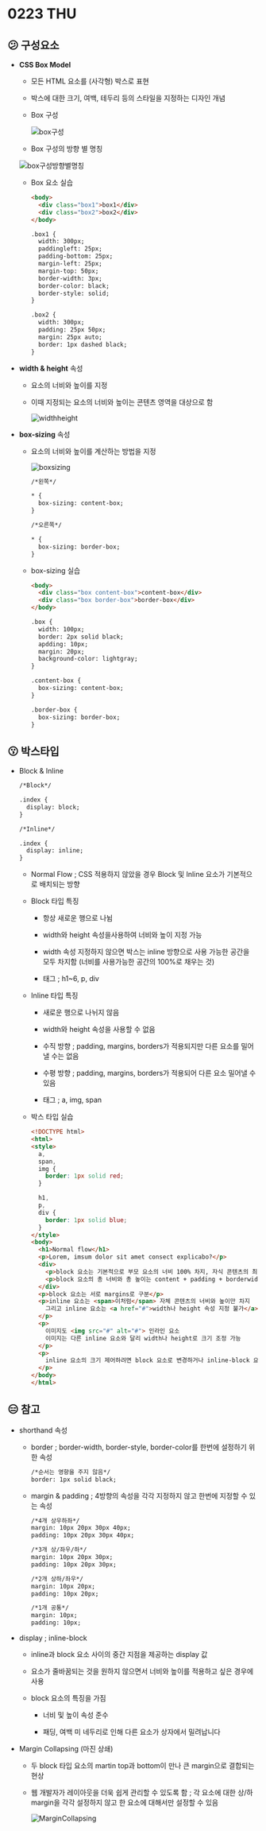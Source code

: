 # 0223 THU

## 😕 구성요소

- **CSS Box Model**

  - 모든 HTML 요소를 (사각형) 박스로 표현

  - 박스에 대한 크기, 여백, 테두리 등의 스타일을 지정하는 디자인 개념

  - Box 구성

    ![box구성](https://user-images.githubusercontent.com/121418205/220822587-465ebe93-9567-4780-a20f-f6cdd337d861.png)


  - Box 구성의 방향 별 명칭

  ![box구성방향별명칭](https://user-images.githubusercontent.com/121418205/220822399-4a8ac0f4-ed10-42c3-a020-1836620d217d.png)

  - Box 요소 실습

    ```html
    <body>
      <div class="box1">box1</div>
      <div class="box2">box2</div>
    </body>

    .box1 {
      width: 300px;
      paddingleft: 25px;
      padding-bottom: 25px;
      margin-left: 25px;
      margin-top: 50px;
      border-width: 3px;
      border-color: black;
      border-style: solid;
    }

    .box2 {
      width: 300px;
      padding: 25px 50px;
      margin: 25px auto;
      border: 1px dashed black;
    }
    ```

- **width & height** 속성

  - 요소의 너비와 높이를 지정

  - 이때 지정되는 요소의 너비와 높이는 콘텐츠 영역을 대상으로 함

    ![widthheight](https://user-images.githubusercontent.com/121418205/220823365-2d7289e9-5d62-4c26-b8ad-687a488eab14.png)

- **box-sizing** 속성

  - 요소의 너비와 높이를 계산하는 방법을 지정

    ![boxsizing](https://user-images.githubusercontent.com/121418205/220823452-1e954128-b65a-416f-8a93-65da7c3a056a.png)

    ```html
    /*왼쪽*/

    * {
      box-sizing: content-box;
    }

    /*오른쪽*/

    * {
      box-sizing: border-box;
    }
    ```

  - box-sizing 실습

    ```html
    <body>
      <div class="box content-box">content-box</div>
      <div class="box border-box">border-box</div>
    </body>

    .box {
      width: 100px;
      border: 2px solid black;
      apdding: 10px;
      margin: 20px;
      background-color: lightgray;
    }

    .content-box {
      box-sizing: content-box;
    }

    .border-box {
      box-sizing: border-box;
    }
    ```

## 😗 박스타입

- Block & Inline

  ```html
  /*Block*/

  .index {
    display: block;
  }

  /*Inline*/

  .index {
    display: inline;
  }
  ```

  - Normal Flow ; CSS 적용하지 않았을 경우 Block 및 Inline 요소가 기본적으로 배치되는 방향

  - Block 타입 특징

    - 항상 새로운 행으로 나뉨

    - width와 height 속성을사용하여 너비와 높이 지정 가능

    - width 속성 지정하지 않으면 박스는 inline 방향으로 사용 가능한 공간을 모두 차지함 (너비를 사용가능한 공간의 100%로 채우는 것)

    - 태그 ; h1~6, p, div
  
  - Inline 타입 특징

    - 새로운 행으로 나뉘지 않음

    - width와 height 속성을 사용할 수 없음

    - 수직 방향 ; padding, margins, borders가 적용되지만 다른 요소를 밀어낼 수는 없음

    - 수평 방향 ; padding, margins, borders가 적용되어 다른 요소 밀어낼 수 있음

    - 태그 ; a, img, span

  - 박스 타입 실습

    ```html
    <!DOCTYPE html>
    <html>
    <style>
      a,
      span,
      img {
        border: 1px solid red;
      }

      h1,
      p,
      div {
        border: 1px solid blue;
      }
    </style>
    <body>
      <h1>Normal flow</h1>
      <p>Lorem, imsum dolor sit amet consect explicabo?</p>
      <div>
        <p>block 요소는 기본적으로 부모 요소의 너비 100% 차지, 자식 콘텐츠의 최대 높이 취함</p>
        <p>block 요소의 총 너비와 총 높이는 content + padding + borderwidth/height</p>
      </div>
      <p>block 요소는 서로 margins로 구분</p>
      <p>inline 요소는 <span>이처럼</span> 자체 콘텐츠의 너비와 높이만 차지
        그리고 inline 요소는 <a href="#">width나 height 속성 지정 불가</a>
      </p>
      <p>
        이미지도 <img src="#" alt="#"> 인라인 요소
        이미지는 다른 inline 요소와 달리 width나 height로 크기 조정 가능
      </p>
      <p>
        inline 요소의 크기 제어하려면 block 요소로 변경하거나 inline-block 요소로 설정해줘야 함
      </p>
    </body>
    </html>
    ```

## 😑 참고

- shorthand 속성

  - border ; border-width, border-style, border-color를 한번에 설정하기 위한 속성

    ```html
    /*순서는 영향을 주지 않음*/
    border: 1px solid black;
    ```

  - margin & padding ; 4방향의 속성을 각각 지정하지 않고 한번에 지정할 수 있는 속성

    ```html
    /*4개 상우하좌*/
    margin: 10px 20px 30px 40px;
    padding: 10px 20px 30px 40px;

    /*3개 상/좌우/하*/
    margin: 10px 20px 30px;
    padding: 10px 20px 30px;

    /*2개 상하/좌우*/
    margin: 10px 20px;
    padding: 10px 20px;

    /*1개 공통*/
    margin: 10px;
    padding: 10px;
    ```

- display ; inline-block

  - inline과 block 요소 사이의 중간 지점을 제공하는 display 값

  - 요소가 줄바꿈되는 것을 원하지 않으면서 너비와 높이를 적용하고 싶은 경우에 사용

  - block 요소의 특징을 가짐

    - 너비 및 높이 속성 준수

    - 패딩, 여백 미 네두리로 인해 다른 요소가 상자에서 밀려납니다

- Margin Collapsing (마진 상쇄)

  - 두 block 타입 요소의 martin top과  bottom이 만나 큰 margin으로 결합되는 현상
  
  - 웹 개발자가 레이아웃을 더욱 쉽게 관리할 수 있도록 함 ; 각 요소에 대한 상/하 margin을 각각 설정하지 않고 한 요소에 대해서만 설정할 수 있음

    ![MarginCollapsing](https://user-images.githubusercontent.com/121418205/220829732-9e7fb1a2-92d8-43b2-bac2-288cbf183278.png)